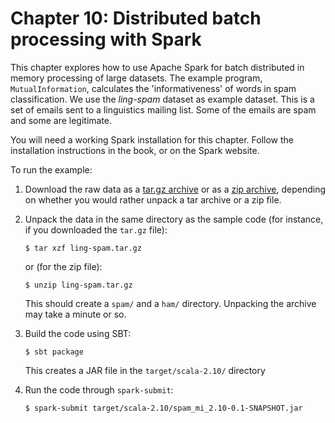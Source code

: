 # Chapter 10: Distributed batch processing with Spark

This chapter explores how to use Apache Spark for batch distributed in memory processing of large datasets. The example program, `MutualInformation`, calculates the 'informativeness' of
words in spam classification. We use the *ling-spam* dataset as example dataset. This is a set of emails sent to a linguistics mailing list. Some of the emails are spam and some are legitimate.

You will need a working Spark installation for this chapter. Follow the installation instructions in the book, or on the Spark website.

To run the example:
 1. Download the raw data as a [tar.gz archive](http://data.scala4datascience.com/ling-spam.tar.gz) or as a [zip archive](http://data.scala4datascience.com/ling-spam.zip), depending on whether you would rather unpack a tar archive or a zip file.
 2. Unpack the data in the same directory as the sample code (for instance, if you downloaded the `tar.gz` file):

        $ tar xzf ling-spam.tar.gz

    or (for the zip file):

        $ unzip ling-spam.tar.gz

    This should create a `spam/` and a `ham/` directory. Unpacking the archive may take a minute or so.

 3. Build the code using SBT:

        $ sbt package

    This creates a JAR file in the `target/scala-2.10/` directory

 4. Run the code through `spark-submit`:

        $ spark-submit target/scala-2.10/spam_mi_2.10-0.1-SNAPSHOT.jar
